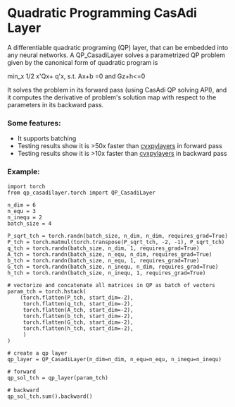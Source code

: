 # Quadratic Programming CasAdi Layer

A differentiable quadratic programing (QP) layer, that can be embedded into any neural networks. A QP_CasadiLayer solves a parametrized QP problem given by
the canonical form of quadratic program is

 min_x 1/2 x'Qx+ q'x, s.t. Ax+b =0 and Gz+h<=0

It solves the problem in its forward pass (using CasAdi QP solving API), and it computes
the derivative of problem's solution map with respect to the parameters in
its backward pass.

### Some features:
- It supports batching
- Testing results show it is >50x faster than [cvxpylayers](https://github.com/cvxgrp/cvxpylayers) in forward pass
- Testing results show it is >10x faster than [cvxpylayers](https://github.com/cvxgrp/cvxpylayers) in backward pass



### Example:
```
import torch
from qp_casadilayer.torch import QP_CasadiLayer

n_dim = 6
n_equ = 3
n_inequ = 2
batch_size = 4

P_sqrt_tch = torch.randn(batch_size, n_dim, n_dim, requires_grad=True)
P_tch = torch.matmul(torch.transpose(P_sqrt_tch, -2, -1), P_sqrt_tch)
q_tch = torch.randn(batch_size, n_dim, 1, requires_grad=True)
A_tch = torch.randn(batch_size, n_equ, n_dim, requires_grad=True)
b_tch = torch.randn(batch_size, n_equ, 1, requires_grad=True)
G_tch = torch.randn(batch_size, n_inequ, n_dim, requires_grad=True)
h_tch = torch.randn(batch_size, n_inequ, 1, requires_grad=True)

# vectorize and concatenate all matrices in QP as batch of vectors
param_tch = torch.hstack(
    (torch.flatten(P_tch, start_dim=-2),
     torch.flatten(q_tch, start_dim=-2),
     torch.flatten(A_tch, start_dim=-2),
     torch.flatten(b_tch, start_dim=-2),
     torch.flatten(G_tch, start_dim=-2),
     torch.flatten(h_tch, start_dim=-2),
     )
)

# create a qp layer
qp_layer = QP_CasadiLayer(n_dim=n_dim, n_equ=n_equ, n_inequ=n_inequ)

# forward
qp_sol_tch = qp_layer(param_tch)

# backward
qp_sol_tch.sum().backward()


```
